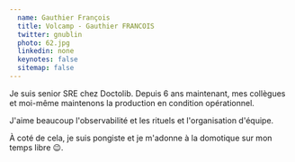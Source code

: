 ```yaml
---
  name: Gauthier François
  title: Volcamp - Gauthier FRANCOIS
  twitter: gnublin
  photo: 62.jpg
  linkedin: none
  keynotes: false
  sitemap: false
---
```

Je suis senior SRE chez Doctolib. Depuis 6 ans maintenant, mes collègues et moi-même maintenons la production en condition opérationnel.

J'aime beaucoup l'observabilité et les rituels et l'organisation d'équipe.

À coté de cela, je suis pongiste et je m'adonne à la domotique sur mon temps libre 😉.
